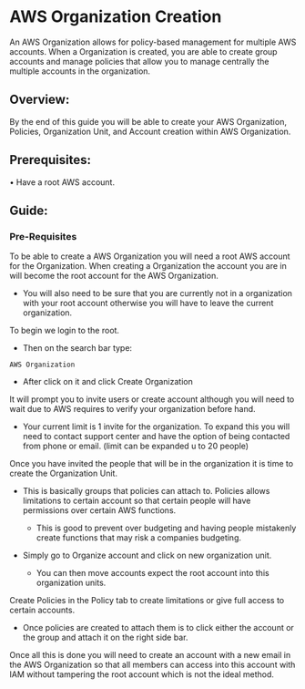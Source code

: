 # AWS Organization Creation
An AWS Organization allows for policy-based management for multiple AWS accounts. When a Organization is created, you are able to create group accounts and manage policies that allow you to manage centrally the multiple accounts in the organization.

## Overview:
By the end of this guide you will be able to create your AWS Organization, Policies, Organization Unit, and Account creation within AWS Organization.

## Prerequisites:

•   Have a root AWS account.


## Guide:
### Pre-Requisites

To be able to create a AWS Organization you will need a root AWS account for the Organization. When creating a Organization the account you are in will become the root account for the AWS Organization. 

- You will also need to be sure that you are currently not in a organization with your root account otherwise you will have to leave the current organization.

To begin we login to the root.

- Then on the search bar type:
~~~
AWS Organization
~~~

- After click on it and click Create Organization

It will prompt you to invite users or create account although you will need to wait due to AWS requires to verify your organization before hand. 
- Your current limit is 1 invite for the organization. To expand this you will need to contact support center and have the option of being contacted from phone or email. (limit can be expanded u to 20 people)

Once you have invited the people that will be in the organization it is time to create the Organization Unit.
- This is basically groups that policies can attach to. Policies allows limitations to certain account so that certain people will have permissions over certain AWS functions.
	- This is good to prevent over budgeting and having people mistakenly create functions that may risk a companies budgeting.

- Simply go to Organize account and click on new organization unit.
	- You can then move accounts expect the root account into this organization units.

Create Policies in the Policy tab to create limitations or give full access to certain accounts.
- Once policies are created to attach them is to click either the account or the group and attach it on the right side bar.

Once all this is done you will need to create an account with a new email in the AWS Organization so that all members can access into this account with IAM without tampering the root account which is not the ideal method.
